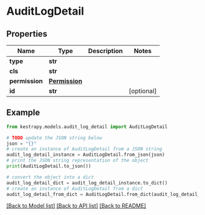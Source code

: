 # AuditLogDetail


## Properties

Name | Type | Description | Notes
------------ | ------------- | ------------- | -------------
**type** | **str** |  | 
**cls** | **str** |  | 
**permission** | [**Permission**](Permission.md) |  | 
**id** | **str** |  | [optional] 

## Example

```python
from kestrapy.models.audit_log_detail import AuditLogDetail

# TODO update the JSON string below
json = "{}"
# create an instance of AuditLogDetail from a JSON string
audit_log_detail_instance = AuditLogDetail.from_json(json)
# print the JSON string representation of the object
print(AuditLogDetail.to_json())

# convert the object into a dict
audit_log_detail_dict = audit_log_detail_instance.to_dict()
# create an instance of AuditLogDetail from a dict
audit_log_detail_from_dict = AuditLogDetail.from_dict(audit_log_detail_dict)
```
[[Back to Model list]](../README.md#documentation-for-models) [[Back to API list]](../README.md#documentation-for-api-endpoints) [[Back to README]](../README.md)


